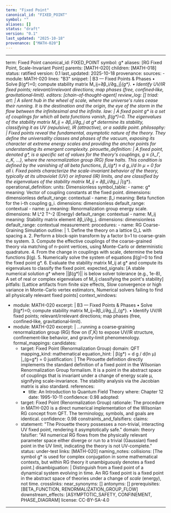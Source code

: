 ```yaml
---
term: "Fixed Point"
canonical_id: "FIXED_POINT"
symbol: ""
aliases: []
status: "draft"
version: "0.1"
last_updated: "2025-10-18"
provenance: ["MATH-020"]
---
```


---
term: Fixed Point
canonical_id: FIXED_POINT
symbol: g*
aliases: [RG Fixed Point, Scale-Invariant Point]
parents: [MATH-020]
children: [MATH-018]
status: ratified
version: 0.1
last_updated: 2025-10-18
provenance:
  sources:
    - module: MATH-020
      lines: "B3"
      snippet: |
        B3 — Fixed Points & Phases
        • Solve β(g*)=0; compute stability matrix M_ij=∂β_i/∂g_j|_{g*}.
        • Identify UV/IR fixed points; relevant/irrelevant directions; map phases (free, confined‑like, gravitational‑limit).
  editors: [chain-of-thought-agent]
  review_log: []
triad:
  art: |
    A silent hub in the wheel of scale, where the universe's rules cease their running. It is the destination and the origin, the eye of the storm in the flow between the infinitesimal and the infinite.
  law: |
    A fixed point g* is a set of couplings for which all beta functions vanish, β(g*)=0. The eigenvalues of the stability matrix M_ij = ∂β_i/∂g_j at g* determine its stability, classifying it as UV (repulsive), IR (attractive), or a saddle point.
  philosophy: |
    Fixed points reveal the fundamental, asymptotic nature of the theory. They define the universality classes and phases of the vacuum, exposing its character at extreme energy scales and providing the anchor points for understanding its emergent complexity.
pirouette_definition: |
  A fixed point, denoted g*, is a specific set of values for the theory's couplings, g ≡ {λ_Γ, c_K, …}, where the renormalization group (RG) flow halts. This condition is defined by the vanishing of all beta functions, β_i(g*) ≡ d g_i/d ln μ = 0 for all i. Fixed points characterize the scale-invariant behavior of the theory, typically at its ultraviolet (UV) or infrared (IR) limits, and are classified by the eigenvalues of the stability matrix M_ij = ∂β_i/∂g_j |_{g*}.
operational_definition:
  units: Dimensionless
  symbol_table:
    - name: g*
      meaning: Vector of coupling constants at the fixed point.
      dimensions: dimensionless
      default_range: contextual
    - name: β_i
      meaning: Beta function for the i-th coupling g_i.
      dimensions: dimensionless
      default_range: contextual
    - name: μ
      meaning: Renormalization group energy scale.
      dimensions: M L^2 T^-2 (Energy)
      default_range: contextual
    - name: M_ij
      meaning: Stability matrix element ∂β_i/∂g_j.
      dimensions: dimensionless
      default_range: contextual
  measurement:
    procedures:
      - name: RG Coarse-Graining Simulation
        outline: |
          1. Define the theory on a lattice Ω_L with spacing a.
          2. Perform a block-spin transform by a factor b>1 to coarse-grain the system.
          3. Compute the effective couplings of the coarse-grained theory via matching of n-point vertices, using Monte-Carlo or deterministic quadrature.
          4. From the change in couplings with scale, determine the beta functions β(g).
          5. Numerically solve the system of equations β(g)=0 to find the fixed point g*.
          6. Evaluate the stability matrix M_ij at g* and compute its eigenvalues to classify the fixed point.
        expected_signals: [A stable numerical solution g* where ||β(g*)|| is below solver tolerance (e.g., 1e-8), A set of real or complex eigenvalues of M_ij classifying the point's stability]
        pitfalls: [Lattice artifacts from finite size effects, Slow convergence or high variance in Monte-Carlo vertex estimators, Numerical solvers failing to find all physically relevant fixed points]
context_windows:
  - module: MATH-020
    excerpt: |
      B3 — Fixed Points & Phases
      • Solve β(g*)=0; compute stability matrix M_ij=∂β_i/∂g_j|_{g*}.
      • Identify UV/IR fixed points; relevant/irrelevant directions; map phases (free, confined‑like, gravitational‑limit).
  - module: MATH-020
    excerpt: |
      ...running a coarse‑graining renormalization group (RG) flow on (Γ,K) to expose UV/IR structure, confinement‑like behavior, and gravity‑limit phenomenology.
formal_mappings:
  candidates:
    - target: Fixed Point (Renormalization Group)
      domain: QFT
      mapping_kind: mathematical
      equation_hint: |
        β(g*) = d g / d(ln μ) |_(g=g*) = 0
      justification: |
        The Pirouette definition directly implements the standard definition of a fixed point in the Wilsonian Renormalization Group formalism. It is a point in the abstract space of couplings that is invariant under a change of energy scale μ, signifying scale-invariance. The stability analysis via the Jacobian matrix is also standard.
      references:
        - title: An Introduction to Quantum Field Theory
          where: Chapter 12
          date: 1995-10-11
      confidence: 0.98
  adopted:
    - target: Fixed Point (Renormalization Group)
      rationale: The procedure in MATH-020 is a direct numerical implementation of the Wilsonian RG concept from QFT. The terminology, symbols, and goals are identical.
      confidence: 0.98
constraints_and_falsifiers:
  claims:
    - statement: "The Pirouette theory possesses a non-trivial, interacting UV fixed point, rendering it asymptotically safe."
      domain: theory
      falsifier: "All numerical RG flows from the physically relevant parameter space either diverge or run to a trivial (Gaussian) fixed point in the UV limit, indicating the theory is not UV-complete."
      status: under-test
      links: [MATH-020]
naming_notes:
  collisions: [The symbol g* is used for complex conjugation in some mathematical contexts, but within RG theory it unambiguously denotes a fixed point.]
  disambiguation: |
    Distinguish from a fixed point of a dynamical system evolving in time. An RG fixed point is a fixed point in the abstract space of theories under a change of *scale* (energy), not time.
crosslinks:
  near_synonyms: []
  antonyms: []
  prerequisites: [BETA_FUNCTION, RENORMALIZATION_GROUP_FLOW]
  downstream_effects: [ASYMPTOTIC_SAFETY, CONFINEMENT, PHASE_DIAGRAM]
license: CC-BY-SA-4.0
---